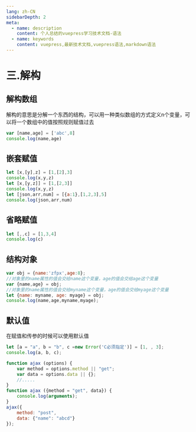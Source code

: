 ```yaml
---
lang: zh-CN
sidebarDepth: 2
meta:
  - name: description
    content: 个人总结的vuepress学习技术文档-语法
  - name: keywords
    content: vuepress,最新技术文档,vuepress语法,markdown语法
---
```


# 三.解构
## 解构数组
解构的意思是分解一个东西的结构，可以用一种类似数组的方式定义n个变量，可以将一个数组中的值按照规则赋值过去
```js
var [name,age] = ['abc',8]
console.log(name,age)
```
## 嵌套赋值
```js
let [x,[y],z] = [1,[2],3]
console.log(x,y,z)
let [x,[y,z]] = [1,[2,3]]
console.log(x,y,z)
let [json,arr,num] = [{a:1},[1,2,3],5]
console.log(json,arr,num)
```
## 省略赋值
```js
let [,,c] = [1,3,4]
console.log(c)
``` 
## 结构对象
```js
var obj = {name:'zfpx',age:8};
//对象里的name属性的值会交给name这个变量，age的值会交给age这个变量
var {name,age} = obj;
//对象里的name属性的值会交给myname这个变量，age的值会交给myage这个变量
let {name: myname, age: myage} = obj;
console.log(name,age,myname,myage);
```
## 默认值
在赋值和传参的时候可以使用默认值
```js
let [a = "a", b = "b", c =new Error('C必须指定')] = [1, , 3];
console.log(a, b, c);

function ajax (options) {
    var method = options.method || "get";
    var data = options.data || {};
    //.....
}
function ajax ({method = "get", data}) {
    console.log(arguments);
}
ajax({
    method: "post",
    data: {"name": "abcd"}
});
```